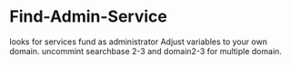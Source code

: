 # Find-Admin-Service
looks for services fund as administrator
Adjust variables to your own domain. 
uncommint searchbase 2-3 and domain2-3 for multiple domain. 
